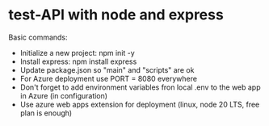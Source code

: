 # test-API with node and express

Basic commands:
- Initialize a new project:
  npm init -y
- Install express:
  npm install express
- Update package.json so "main" and "scripts" are ok
- For Azure deployment use PORT = 8080 everywhere
- Don't forget to add environment variables fron local .env to the web app in Azure (in configuration)
- Use azure web apps extension for deployment (linux, node 20 LTS, free plan is enough)
